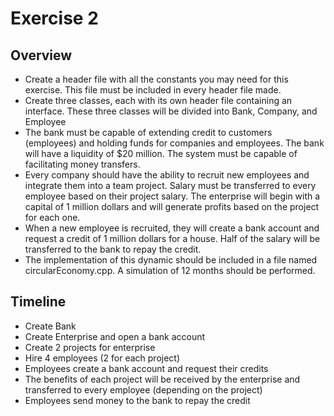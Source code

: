 # Exercise 2  
## Overview  
- Create a header file with all the constants you may need for this exercise. This file must be included in every header file made.  
- Create three classes, each with its own header file containing an interface. These three classes will be divided into Bank, Company, and Employee  
- The bank must be capable of extending credit to customers (employees) and holding funds for companies and employees. The bank will have a liquidity of $20 million. The system must be capable of facilitating money transfers.  
- Every company should have the ability to recruit new employees and integrate them into a team project. Salary must be transferred to every employee based on their project salary. The enterprise will begin with a capital of 1 million dollars and will generate profits based on the project for each one.  
- When a new employee is recruited, they will create a bank account and request a credit of 1 million dollars for a house. Half of the salary will be transferred to the bank to repay the credit.  
- The implementation of this dynamic should be included in a file named circularEconomy.cpp. A simulation of 12 months should be performed.  
  
## Timeline  
- Create Bank  
- Create Enterprise and open a bank account  
- Create 2 projects for enterprise  
- Hire 4 employees (2 for each project)  
- Employees create a bank account and request their credits  
- The benefits of each project will be received by the enterprise and transferred to every employee (depending on the project)  
- Employees send money to the bank to repay the credit  

